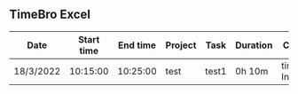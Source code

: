 ## TimeBro Excel

| Date | Start time | End time | Project | Task | Duration | Comment |
| --- | --- | --- | --- | --- | --- | --- |
| 18/3/2022 | 10:15:00 | 10:25:00 | test | test1 | 0h 10m | timeBro Installation |

